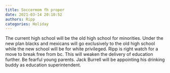 ```yaml
---
title: Soccermom fh proper
date: 2021-03-14 20:10:52
authors: Ripp
categories: Holiday
---
```


 The current high school will be the old high school for minorities. Under the new plan blacks and mexicans will go exclusively to the old high school while the new school will be for white privileged. Ripp is right watch for a move to break free from bc. This will weaken the delivery of education further. Be fearful young parents. Jack Burrell will be appointing his drinking buddy as education superintendent.